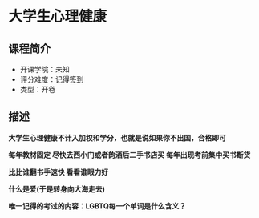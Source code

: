 # 大学生心理健康

## 课程简介

- 开课学院：未知
- 评分难度：记得签到
- 类型：开卷

## 描述

**大学生心理健康不计入加权和学分，也就是说如果你不出国，合格即可**

**每年教材固定 尽快去西小门或者韵酒后二手书店买 每年出现考前集中买书断货**

**比比谁翻书手速快 看看谁眼力好**

**什么是爱(于是转身向大海走去)**

**唯一记得的考过的内容：LGBTQ每一个单词是什么含义？**
